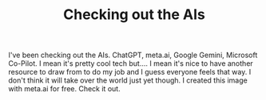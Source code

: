 ---
layout: 'post.njk'
when: 'May 2024'
image: 'assets/img/all_the_ais_having_a_picnic.jpeg'
title: 'Checking out the AIs'
body: "I've been checking out the AIs. ChatGPT, meta.ai, Google Gemini, Microsoft Co-Pilot. I mean it's pretty cool tech but.... I mean it's nice to have another resource to draw from to do my job and I guess everyone feels that way. I don't think it will take over the world just yet though. I created this image with meta.ai for free. Check it out."
---